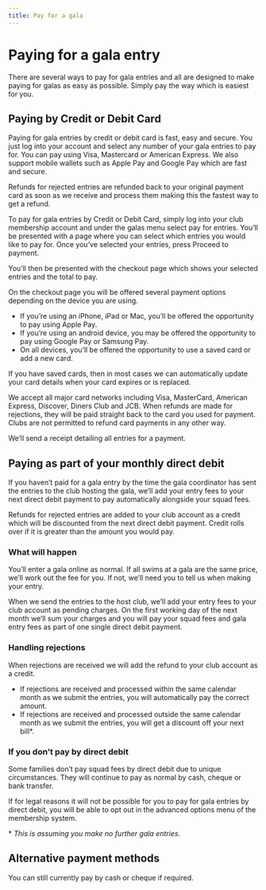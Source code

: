 ```yaml
---
title: Pay for a gala
---
```


# Paying for a gala entry

There are several ways to pay for gala entries and all are designed to make paying for galas as easy as possible. Simply pay the way which is easiest for you.

## Paying by Credit or Debit Card

Paying for gala entries by credit or debit card is fast, easy and secure. You just log into your account and select any number of your gala entries to pay for. You can pay using Visa, Mastercard or American Express. We also support mobile wallets such as Apple Pay and Google Pay which are fast and secure.

Refunds for rejected entries are refunded back to your original payment card as soon as we receive and process them making this the fastest way to get a refund.

To pay for gala entries by Credit or Debit Card, simply log into your club membership account and under the galas menu select pay for entries. You’ll be presented with a page where you can select which entries you would like to pay for. Once you’ve selected your entries, press Proceed to payment.

You’ll then be presented with the checkout page which shows your selected entries and the total to pay.

On the checkout page you will be offered several payment options depending on the device you are using.

* If you’re using an iPhone, iPad or Mac, you’ll be offered the opportunity to pay using Apple Pay.
* If you’re using an android device, you may be offered the opportunity to pay using Google Pay or Samsung Pay.
* On all devices, you’ll be offered the opportunity to use a saved card or add a new card.

If you have saved cards, then in most cases we can automatically update your card details when your card expires or is replaced.

We accept all major card networks including Visa, MasterCard, American Express, Discover, Diners Club and JCB. When refunds are made for rejections, they will be paid straight back to the card you used for payment. Clubs are not permitted to refund card payments in any other way.

We’ll send a receipt detailing all entries for a payment.

## Paying as part of your monthly direct debit

If you haven’t paid for a gala entry by the time the gala coordinator has sent the entries to the club hosting the gala, we’ll add your entry fees to your next direct debit payment to pay automatically alongside your squad fees.

Refunds for rejected entries are added to your club account as a credit which will be discounted from the next direct debit payment. Credit rolls over if it is greater than the amount you would pay.

### What will happen

You’ll enter a gala online as normal. If all swims at a gala are the same price, we’ll work out the fee for you. If not, we’ll need you to tell us when making your entry.

When we send the entries to the host club, we’ll add your entry fees to your club account as pending charges. On the first working day of the next month we’ll sum your charges and you will pay your squad fees and gala entry fees as part of one single direct debit payment.

### Handling rejections

When rejections are received we will add the refund to your club account as a credit.

* If rejections are received and processed within the same calendar month as we submit the entries, you will automatically pay the correct amount.
* If rejections are received and processed outside the same calendar month as we submit the entries, you will get a discount off your next bill*.

### If you don’t pay by direct debit

Some families don’t pay squad fees by direct debit due to unique circumstances. They will continue to pay as normal by cash, cheque or bank transfer.

If for legal reasons it will not be possible for you to pay for gala entries by direct debit, you will be able to opt out in the advanced options menu of the membership system.

\* *This is assuming you make no further gala entries*.

## Alternative payment methods

You can still currently pay by cash or cheque if required.
